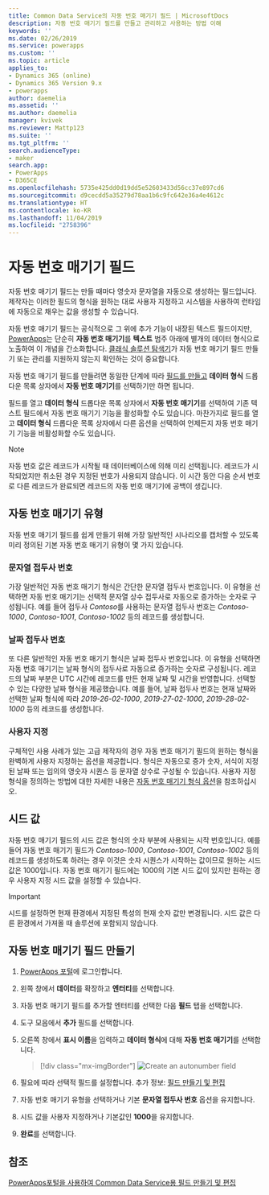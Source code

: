 ```yaml
---
title: Common Data Service의 자동 번호 매기기 필드 | MicrosoftDocs
description: 자동 번호 매기기 필드를 만들고 관리하고 사용하는 방법 이해
keywords: ''
ms.date: 02/26/2019
ms.service: powerapps
ms.custom: ''
ms.topic: article
applies_to:
- Dynamics 365 (online)
- Dynamics 365 Version 9.x
- powerapps
author: daemelia
ms.assetid: ''
ms.author: daemelia
manager: kvivek
ms.reviewer: Mattp123
ms.suite: ''
ms.tgt_pltfrm: ''
search.audienceType:
- maker
search.app:
- PowerApps
- D365CE
ms.openlocfilehash: 5735e425dd0d19dd5e52603433d56cc37e897cd6
ms.sourcegitcommit: d9cecdd5a35279d78aa1b6c9fc642e36a4e4612c
ms.translationtype: HT
ms.contentlocale: ko-KR
ms.lasthandoff: 11/04/2019
ms.locfileid: "2758396"
---
```

# <a name="autonumber-fields"></a>자동 번호 매기기 필드

자동 번호 매기기 필드는 만들 때마다 영숫자 문자열을 자동으로 생성하는 필드입니다. 제작자는 이러한 필드의 형식을 원하는 대로 사용자 지정하고 시스템을 사용하여 런타임에 자동으로 채우는 값을 생성할 수 있습니다.

자동 번호 매기기 필드는 공식적으로 그 위에 추가 기능이 내장된 텍스트 필드이지만, [PowerApps](https://make.powerapps.com/?utm_source=padocs&utm_medium=linkinadoc&utm_campaign=referralsfromdoc)는 단순히 **자동 번호 매기기**를 **텍스트** 범주 아래에 별개의 데이터 형식으로 노출하여 이 개념을 간소화합니다. [클래식 솔루션 탐색기](use-solution-explorer.md#classic-solution-explorer)가 자동 번호 매기기 필드 만들기 또는 관리를 지원하지 않는지 확인하는 것이 중요합니다.

자동 번호 매기기 필드를 만들려면 동일한 단계에 따라 [필드를 만들고](create-edit-field-portal.md#create-a-field) **데이터 형식** 드롭다운 목록 상자에서 **자동 번호 매기기**를 선택하기만 하면 됩니다. 

필드를 열고 **데이터 형식** 드롭다운 목록 상자에서 **자동 번호 매기기**를 선택하여 기존 텍스트 필드에서 자동 번호 매기기 기능을 활성화할 수도 있습니다. 마찬가지로 필드를 열고 **데이터 형식** 드롭다운 목록 상자에서 다른 옵션을 선택하여 언제든지 자동 번호 매기기 기능을 비활성화할 수도 있습니다.

> [!NOTE]
>자동 번호 값은 레코드가 시작될 때 데이터베이스에 의해 미리 선택됩니다. 레코드가 시작되었지만 취소된 경우 지정된 번호가 사용되지 않습니다. 이 시간 동안 다음 순서 번호로 다른 레코드가 완료되면 레코드의 자동 번호 매기기에 공백이 생깁니다.

## <a name="autonumber-types"></a>자동 번호 매기기 유형

자동 번호 매기기 필드를 쉽게 만들기 위해 가장 일반적인 시나리오를 캡처할 수 있도록 미리 정의된 기본 자동 번호 매기기 유형이 몇 가지 있습니다. 

### <a name="string-prefixed-number"></a>문자열 접두사 번호

가장 일반적인 자동 번호 매기기 형식은 간단한 문자열 접두사 번호입니다. 이 유형을 선택하면 자동 번호 매기기는 선택적 문자열 상수 접두사로 자동으로 증가하는 숫자로 구성됩니다. 예를 들어 접두사 *Contoso*를 사용하는 문자열 접두사 번호는 *Contoso-1000*, *Contoso-1001*, *Contoso-1002* 등의 레코드를 생성합니다.

### <a name="date-prefixed-number"></a>날짜 접두사 번호

또 다른 일반적인 자동 번호 매기기 형식은 날짜 접두사 번호입니다. 이 유형을 선택하면 자동 번호 매기기는 날짜 형식의 접두사로 자동으로 증가하는 숫자로 구성됩니다. 레코드의 날짜 부분은 UTC 시간에 레코드를 만든 현재 날짜 및 시간을 반영합니다. 선택할 수 있는 다양한 날짜 형식을 제공했습니다.
예를 들어, 날짜 접두사 번호는 현재 날짜와 선택한 날짜 형식에 따라 *2019-26-02-1000*, *2019-27-02-1000*, *2019-28-02-1000* 등의 레코드를 생성합니다.

### <a name="custom"></a>사용자 지정

구체적인 사용 사례가 있는 고급 제작자의 경우 자동 번호 매기기 필드의 원하는 형식을 완벽하게 사용자 지정하는 옵션을 제공합니다. 형식은 자동으로 증가 숫자, 서식이 지정된 날짜 또는 임의의 영숫자 시퀀스 등 문자열 상수로 구성될 수 있습니다.
사용자 지정 형식을 정의하는 방법에 대한 자세한 내용은 [자동 번호 매기기 형식 옵션](https://docs.microsoft.com/dynamics365/customer-engagement/developer/create-auto-number-attributes#autonumberformat-options)을 참조하십시오.

## <a name="seed-values"></a>시드 값

자동 번호 매기기 필드의 시드 값은 형식의 숫자 부분에 사용되는 시작 번호입니다. 예를 들어 자동 번호 매기기 필드가 *Contoso-1000*, *Contoso-1001*, *Contoso-1002* 등의 레코드를 생성하도록 하려는 경우 이것은 숫자 시퀀스가 시작하는 값이므로 원하는 시드 값은 1000입니다. 자동 번호 매기기 필드에는 1000의 기본 시드 값이 있지만 원하는 경우 사용자 지정 시드 값을 설정할 수 있습니다. 


> [!IMPORTANT]
> 시드를 설정하면 현재 환경에서 지정된 특성의 현재 숫자 값만 변경됩니다. 시드 값은 다른 환경에서 가져올 때 솔루션에 포함되지 않습니다. 

## <a name="create-an-autonumber-field"></a>자동 번호 매기기 필드 만들기
  
1.  [PowerApps 포털](https://make.powerapps.com/?utm_source=padocs&utm_medium=linkinadoc&utm_campaign=referralsfromdoc)에 로그인합니다.
  
2.  왼쪽 창에서 **데이터**를 확장하고 **엔터티**를 선택합니다.
  
3.  자동 번호 매기기 필드를 추가할 엔터티를 선택한 다음 **필드** 탭을 선택합니다.
  
4.  도구 모음에서 **추가** 필드를 선택합니다.  
  
5.  오른쪽 창에서 **표시 이름**을 입력하고 **데이터 형식**에 대해 **자동 번호 매기기**를 선택합니다.

    > [!div class="mx-imgBorder"] 
    > ![](media/create-autonumber-field.png "Create an autonumber field")
  
6. 필요에 따라 선택적 필드를 설정합니다. 추가 정보: [필드 만들기 및 편집](create-edit-field-portal.md#create-a-field)

7. 자동 번호 매기기 유형을 선택하거나 기본 **문자열 접두사 번호** 옵션을 유지합니다.

8. 시드 값을 사용자 지정하거나 기본값인 **1000**을 유지합니다.

9. **완료**를 선택합니다.

## <a name="see-also"></a>참조
 [PowerApps포털을 사용하여 Common Data Service용 필드 만들기 및 편집](create-edit-field-portal.md)
